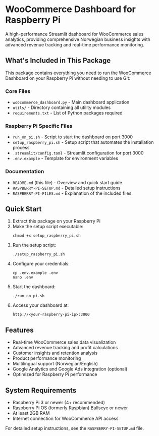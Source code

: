 # WooCommerce Dashboard for Raspberry Pi

A high-performance Streamlit dashboard for WooCommerce sales analytics, providing comprehensive Norwegian business insights with advanced revenue tracking and real-time performance monitoring.

## What's Included in This Package

This package contains everything you need to run the WooCommerce Dashboard on your Raspberry Pi without needing to use Git:

### Core Files
- `woocommerce_dashboard.py` - Main dashboard application
- `utils/` - Directory containing all utility modules
- `requirements.txt` - List of Python packages required

### Raspberry Pi Specific Files
- `run_on_pi.sh` - Script to start the dashboard on port 3000
- `setup_raspberry_pi.sh` - Setup script that automates the installation process
- `.streamlit/config.toml` - Streamlit configuration for port 3000
- `.env.example` - Template for environment variables

### Documentation
- `README.md` (this file) - Overview and quick start guide
- `RASPBERRY-PI-SETUP.md` - Detailed setup instructions
- `RASPBERRY-PI-FILES.md` - Explanation of the included files

## Quick Start

1. Extract this package on your Raspberry Pi
2. Make the setup script executable:
   ```
   chmod +x setup_raspberry_pi.sh
   ```
3. Run the setup script:
   ```
   ./setup_raspberry_pi.sh
   ```
4. Configure your credentials:
   ```
   cp .env.example .env
   nano .env
   ```
5. Start the dashboard:
   ```
   ./run_on_pi.sh
   ```
6. Access your dashboard at:
   ```
   http://<your-raspberry-pi-ip>:3000
   ```

## Features

- Real-time WooCommerce sales data visualization
- Advanced revenue tracking and profit calculations
- Customer insights and retention analysis
- Product performance monitoring
- Multilingual support (Norwegian/English)
- Google Analytics and Google Ads integration (optional)
- Optimized for Raspberry Pi performance

## System Requirements

- Raspberry Pi 3 or newer (4+ recommended)
- Raspberry Pi OS (formerly Raspbian) Bullseye or newer
- At least 2GB RAM
- Internet connection for WooCommerce API access

For detailed setup instructions, see the `RASPBERRY-PI-SETUP.md` file.